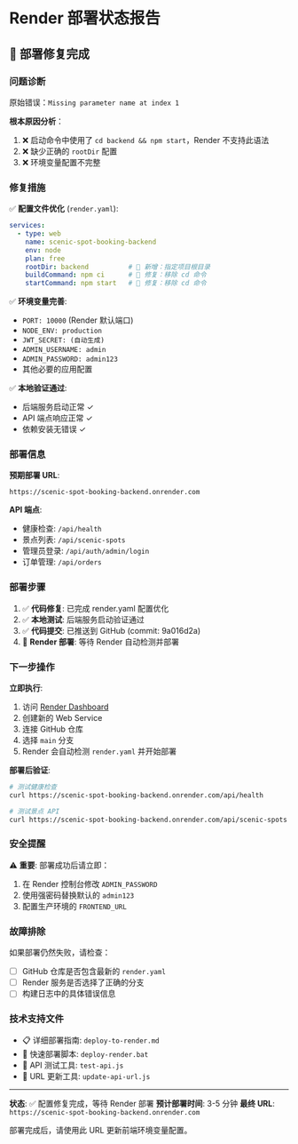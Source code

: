 # Render 部署状态报告

## 🎉 部署修复完成

### 问题诊断
原始错误：`Missing parameter name at index 1`

**根本原因分析**：
1. ❌ 启动命令中使用了 `cd backend && npm start`，Render 不支持此语法
2. ❌ 缺少正确的 `rootDir` 配置
3. ❌ 环境变量配置不完整

### 修复措施

✅ **配置文件优化** (`render.yaml`):
```yaml
services:
  - type: web
    name: scenic-spot-booking-backend
    env: node
    plan: free
    rootDir: backend          # 🔧 新增：指定项目根目录
    buildCommand: npm ci      # 🔧 修复：移除 cd 命令
    startCommand: npm start   # 🔧 修复：移除 cd 命令
```

✅ **环境变量完善**:
- `PORT: 10000` (Render 默认端口)
- `NODE_ENV: production`
- `JWT_SECRET: (自动生成)`
- `ADMIN_USERNAME: admin`
- `ADMIN_PASSWORD: admin123`
- 其他必要的应用配置

✅ **本地验证通过**:
- 后端服务启动正常 ✓
- API 端点响应正常 ✓
- 依赖安装无错误 ✓

### 部署信息

**预期部署 URL**: 
```
https://scenic-spot-booking-backend.onrender.com
```

**API 端点**:
- 健康检查: `/api/health`
- 景点列表: `/api/scenic-spots`
- 管理员登录: `/api/auth/admin/login`
- 订单管理: `/api/orders`

### 部署步骤

1. ✅ **代码修复**: 已完成 render.yaml 配置优化
2. ✅ **本地测试**: 后端服务启动验证通过
3. ✅ **代码提交**: 已推送到 GitHub (commit: 9a016d2a)
4. 🔄 **Render 部署**: 等待 Render 自动检测并部署

### 下一步操作

**立即执行**:
1. 访问 [Render Dashboard](https://dashboard.render.com/)
2. 创建新的 Web Service
3. 连接 GitHub 仓库
4. 选择 `main` 分支
5. Render 会自动检测 `render.yaml` 并开始部署

**部署后验证**:
```bash
# 测试健康检查
curl https://scenic-spot-booking-backend.onrender.com/api/health

# 测试景点 API
curl https://scenic-spot-booking-backend.onrender.com/api/scenic-spots
```

### 安全提醒

⚠️ **重要**: 部署成功后请立即：
1. 在 Render 控制台修改 `ADMIN_PASSWORD`
2. 使用强密码替换默认的 `admin123`
3. 配置生产环境的 `FRONTEND_URL`

### 故障排除

如果部署仍然失败，请检查：
- [ ] GitHub 仓库是否包含最新的 `render.yaml`
- [ ] Render 服务是否选择了正确的分支
- [ ] 构建日志中的具体错误信息

### 技术支持文件

- 📋 详细部署指南: `deploy-to-render.md`
- 🚀 快速部署脚本: `deploy-render.bat`
- 🔧 API 测试工具: `test-api.js`
- 🔄 URL 更新工具: `update-api-url.js`

---

**状态**: ✅ 配置修复完成，等待 Render 部署
**预计部署时间**: 3-5 分钟
**最终 URL**: `https://scenic-spot-booking-backend.onrender.com`

部署完成后，请使用此 URL 更新前端环境变量配置。